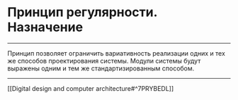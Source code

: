 # Принцип регулярности. Назначение

---

Принцип позволяет ограничить вариативность реализации одних и тех же способов проектирования системы. Модули системы будут выражены одним и тем же стандартизированным способом.

---

[[Digital design and computer architecture#^7PRYBEDL]]